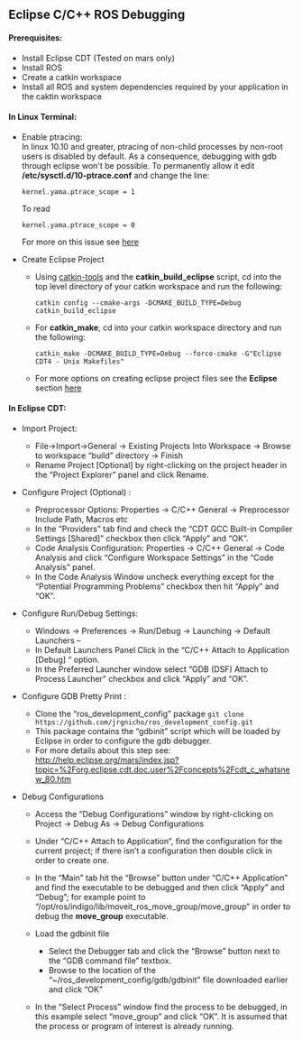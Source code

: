 ## Eclipse C/C++ ROS Debugging 

#### Prerequisites:
-	Install Eclipse CDT (Tested on mars only)
-	Install ROS
-	Create a catkin workspace
-	Install all ROS and system dependencies required by your application in the caktin workspace

#### In Linux Terminal:
- Enable ptracing:  
  In linux 10.10 and greater, ptracing of non-child processes by non-root users is disabled by default. As a consequence, debugging with gdb through eclipse won't be possible.  To permanently allow it edit **/etc/sysctl.d/10-ptrace.conf** and change the line:
  
  `kernel.yama.ptrace_scope = 1`  
  
  To read  

  `kernel.yama.ptrace_scope = 0`
  
  For more on this issue see [here](https://askubuntu.com/questions/41629/after-upgrade-gdb-wont-attach-to-process)
  
- Create Eclipse Project  
  - Using [catkin-tools](http://catkin-tools.readthedocs.io/en/latest/#)  and the **catkin_build_eclipse** script, cd into the top level directory of your catkin workspace and run the following:
    ```
    catkin config --cmake-args -DCMAKE_BUILD_TYPE=Debug
    catkin_build_eclipse
    ```
  -	For **catkin_make**, cd into your catkin workspace directory and run the following:
  
   	```catkin_make -DCMAKE_BUILD_TYPE=Debug --force-cmake -G"Eclipse CDT4 - Unix Makefiles" ```
  - For more options on creating eclipse project files see the **Eclipse** section [here](http://wiki.ros.org/IDEs)

#### In Eclipse CDT:
-	Import Project:  

    - File->Import->General -> Existing Projects Into Workspace -> Browse to workspace “build” directory -> Finish
    - Rename Project [Optional] by right-clicking on the project header in the “Project Explorer” panel and click Rename.
    
-	Configure Project (Optional) :

    - Preprocessor Options: Properties -> C/C++ General -> Preprocessor Include Path, Macros etc
    - In the “Providers” tab find and check the “CDT GCC Built-in Compiler Settings [Shared]” checkbox then click “Apply” and “OK”.
    - Code Analysis Configuration: Properties -> C/C++ General -> Code Analysis and click “Configure Workspace Settings” in the “Code Analysis” panel.  
    -	In the Code Analysis Window uncheck everything except for the “Potential Programming Problems” checkbox then hit “Apply” and “OK”.
  
-	Configure Run/Debug Settings:

    - Windows -> Preferences -> Run/Debug -> Launching -> Default Launchers –
    - In Default Launchers Panel Click in the “C/C++ Attach to Application [Debug] “ option.
    - In the Preferred Launcher window select “GDB (DSF) Attach to Process Launcher” checkbox and click “Apply” and “OK”.
    
-	Configure GDB Pretty Print :
    - Clone the “ros_development_config” package 
    ```	git clone https://github.com/jrgnicho/ros_development_config.git ```
    - This package contains the “gdbinit” script which will be loaded by Eclipse in order to configure the gdb debugger.
    - For more details about this step see: http://help.eclipse.org/mars/index.jsp?topic=%2Forg.eclipse.cdt.doc.user%2Fconcepts%2Fcdt_c_whatsnew_80.htm
-	Debug Configurations
    - Access the “Debug Configurations” window by right-clicking on Project -> Debug  As -> Debug Configurations 
    - Under “C/C++ Attach to Application”, find the configuration for the current project; if there isn’t a configuration then double click in order to create one.
    - In the “Main” tab hit the “Browse” button under “C/C++ Application” and find the executable to be debugged and then click “Apply” and “Debug”; for example point to “/opt/ros/indigo/lib/moveit_ros_move_group/move_group” in order to debug the **move_group** executable.
    - Load the gdbinit file   
      *	Select the Debugger tab and click the “Browse” button next to the “GDB command file” textbox.
      * Browse to the location of the “~/ros_development_config/gdb/gdbinit” file downloaded earlier and click “OK”

    - In the “Select Process” window find the process to be debugged, in this example select “move_group” and click “OK”.  It is assumed that the process or program of interest is already running.



